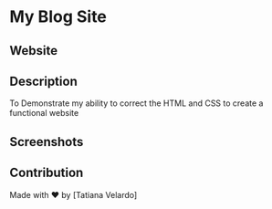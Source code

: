 # My Blog Site

## Website


## Description
To Demonstrate my ability to correct the HTML and CSS to create a functional website

## Screenshots

## Contribution
Made with ❤️ by [Tatiana Velardo]